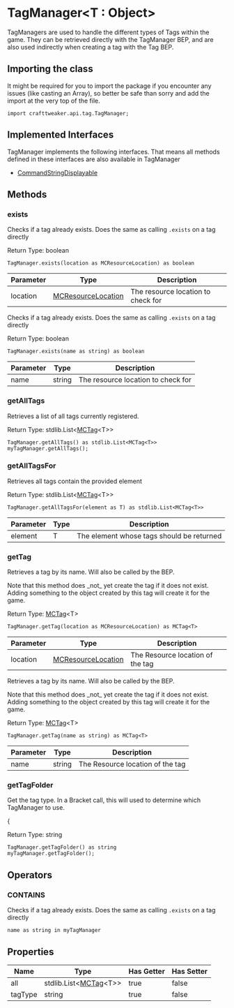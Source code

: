 # TagManager&LT;T : Object&GT;

TagManagers are used to handle the different types of Tags within the game.
 They can be retrieved directly with the TagManager BEP, and are also used indirectly when creating a tag with the Tag BEP.

## Importing the class

It might be required for you to import the package if you encounter any issues (like casting an Array), so better be safe than sorry and add the import at the very top of the file.
```zenscript
import crafttweaker.api.tag.TagManager;
```


## Implemented Interfaces
TagManager implements the following interfaces. That means all methods defined in these interfaces are also available in TagManager

- [CommandStringDisplayable](/vanilla/api/brackets/CommandStringDisplayable)
## Methods

### exists

Checks if a tag already exists. Does the same as calling `.exists` on a tag directly

Return Type: boolean

```zenscript
TagManager.exists(location as MCResourceLocation) as boolean
```
| Parameter | Type | Description |
|-----------|------|-------------|
| location | [MCResourceLocation](/vanilla/api/util/MCResourceLocation) | The resource location to check for |

Checks if a tag already exists. Does the same as calling `.exists` on a tag directly

Return Type: boolean

```zenscript
TagManager.exists(name as string) as boolean
```
| Parameter | Type | Description |
|-----------|------|-------------|
| name | string | The resource location to check for |

### getAllTags

Retrieves a list of all tags currently registered.

Return Type: stdlib.List&lt;[MCTag](/vanilla/api/tags/MCTag)&lt;T&gt;&gt;

```zenscript
TagManager.getAllTags() as stdlib.List<MCTag<T>>
myTagManager.getAllTags();
```
### getAllTagsFor

Retrieves all tags contain the provided element

Return Type: stdlib.List&lt;[MCTag](/vanilla/api/tags/MCTag)&lt;T&gt;&gt;

```zenscript
TagManager.getAllTagsFor(element as T) as stdlib.List<MCTag<T>>
```
| Parameter | Type | Description |
|-----------|------|-------------|
| element | T | The element whose tags should be returned |

### getTag

Retrieves a tag by its name.
 Will also be called by the BEP.
 <p>
 Note that this method does _not_ yet create the tag if it does not exist.
 Adding something to the object created by this tag will create it for the game.

Return Type: [MCTag](/vanilla/api/tags/MCTag)&lt;T&gt;

```zenscript
TagManager.getTag(location as MCResourceLocation) as MCTag<T>
```
| Parameter | Type | Description |
|-----------|------|-------------|
| location | [MCResourceLocation](/vanilla/api/util/MCResourceLocation) | The Resource location of the tag |

Retrieves a tag by its name.
 Will also be called by the BEP.
 <p>
 Note that this method does _not_ yet create the tag if it does not exist.
 Adding something to the object created by this tag will create it for the game.

Return Type: [MCTag](/vanilla/api/tags/MCTag)&lt;T&gt;

```zenscript
TagManager.getTag(name as string) as MCTag<T>
```
| Parameter | Type | Description |
|-----------|------|-------------|
| name | string | The Resource location of the tag |

### getTagFolder

Get the tag type. In a Bracket call, this will used to determine which TagManager to use.
 <p>
 {

Return Type: string

```zenscript
TagManager.getTagFolder() as string
myTagManager.getTagFolder();
```

## Operators

### CONTAINS

Checks if a tag already exists. Does the same as calling `.exists` on a tag directly

```zenscript
name as string in myTagManager
```



## Properties

| Name | Type | Has Getter | Has Setter |
|------|------|------------|------------|
| all | stdlib.List&lt;[MCTag](/vanilla/api/tags/MCTag)&lt;T&gt;&gt; | true | false |
| tagType | string | true | false |

